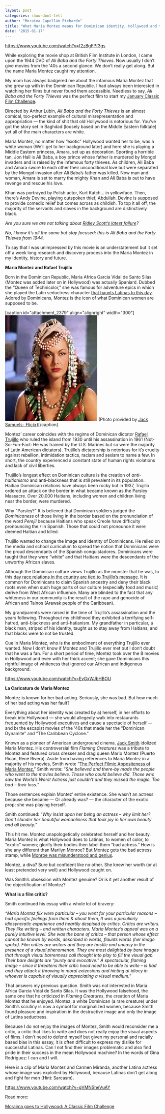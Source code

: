 ```yaml
---
layout: post
categories: show-dont-tell
author: "Moraima Capellán Pichardo"
title: "What Maria Montez means for Dominican identity, Hollywood and the marginalized"
date: "2015-01-17"
---
```


https://www.youtube.com/watch?v=f2zBgFPf3gs

While exploring the movie shop at British Film Institute in London, I came upon the 1944 DVD of _Ali Baba and the Forty Thieves_. Now usually I don’t give movies from the '40s a second glance. We don’t really get along. But the name Maria Montez caught my attention.

My mom has always badgered me about the infamous Maria Montez that she grew up with in the Dominican Republic. I had always been interested in watching her films but never found them accessible. Needless to say, _Ali Baba and the Forty Thieves_ was the perfect film to start my [January Classic Film Challenge](http://www.thehighscreen.com/2015/01/moraima-goes-hollywood-classic-film-challenge/).

Directed by Arthur Lubin, _Ali Baba and the Forty Thieves_ is an almost comical, too-perfect example of cultural misrepresentation and appropriation — the kind of shit that old Hollywood is notorious for. You’ve got the story set in Baghdad (loosely based on the Middle Eastern folktale) yet all of the main characters are white.

Maria Montez, no matter how “exotic” Hollywood wanted her to be, was a white woman (We’ll get to her background later) and here she is playing a Middle Eastern princess, Amara, set up as decoration. Sporting a horrible tan, Jon Hall is Ali Baba, a boy prince whose father is murdered by Mongol invaders and is raised by the infamous forty thieves. As children, Ali Baba and Amara swore to each other their unconditional love but were separated by the Mongol invasion after Ali Baba’s father was killed. Now man and woman, Amara is set to marry the mighty Khan and Ali Baba is out to have revenge and rescue his love.

Khan was portrayed by Polish actor, Kurt Katch... in yellowface. Then, there’s Andy Devine, playing outspoken thief, Abdullah. Devine is supposed to provide comedic relief but comes across as childish. To top it all off, the majority of the servants and slaves in the background are distinctively black.

_Are you sure we are not talking about [Ridley Scott’s latest failure](http://screenrant.com/exodus-gods-kings-race-controversy-ridley-scott/)?_

_No, I know it’s all the same but stay focused: this is Ali Baba and the Forty Thieves from 1944._

To say that I was unimpressed by this movie is an understatement but it set off a week long research and discovery process into the Maria Montez in my identity, history and future.

**Maria Montez and Rafael Trujillo**

Born in the Dominican Republic, Maria Africa Garcia Vidal de Santo Silas (Montez was added later on in Hollywood) was actually Spaniard. Dubbed the “Queen of Technicolor,” she was famous for adventure epics in which she played the Latin seductress character [that haunts Latinas to this day](http://www.thehighscreen.com/2014/11/telenovelas-latino-discourse-jane-the-virgin-cristela/). Adored by Dominicans, Montez is the icon of what Dominican women are supposed to be.

\[caption id="attachment\_2379" align="alignright" width="300"\][![(Photo provided by Jack Samuels- Flickr)](/img/MariaMontez.jpg)](http://www.thehighscreen.com/wp-content/uploads/2015/01/MariaMontez.jpg) (Photo provided by [Jack Samuels- Flickr](http://www.flickr.com/photos/59015064@N02/8024123109/in/photolist-aEi6JD-oiyNbB-o2n2UA-aEmWou-p54Fz8-bCskWe-de4Jfa-oL8K5G-4N3D93-p3mAaD-b67D1M-p5hX51-dS9aCE-bZKvf1-ec8zZ6-aeg5jS-cnSXnu-bdH6wg-aC37Hg-aCDEDw-bkTDE5-b67Cda-c3REBy-aEgLoN-b67D4T-a9Nthw-busoRn-b67Cmn-aG36XT-bQpmUF-b67BYT-oMQLN2-e4KDDe-dUTEmm-bpxpUd-dWihBN-bsJbS6-c5R5ub-f99zbT-d51ubA-axm8kc-e9R4AK-aWposK-ap532u-eCh2BU-eCh9KS-bGsJmK-9BmGuu-cydMRb-a7CpG4))\[/caption\]

Montez’ career coincides with the regime of Dominican dictator [Rafael Trujillo](http://www.history.com/topics/rafael-trujillo) who ruled the island from 1930 until his assassination in 1961 (Not-So-Fun-Fact: He was trained by the U.S. Marines but so were the majority of Latin American dictators). Trujillo’s dictatorship is notorious for it’s cruelty against rebellion, intimidation tactics, racism and sexism to name a few. In short, the country experienced a constant state of human rights violations and lack of civil liberties.

Trujillo’s longest effect on Dominican culture is the creation of _anti-haitianismo_ and anti-blackness that is still prevalent in its population. Haitian Dominican relations have always been rocky but in 1937, Trujillo ordered an attack on the border in what became known as the Parsley Massacre. Over 20,000 Haitians, including women and children living near the border, were murdered.

Why "Parsley?" It is believed that Dominican soldiers judged the _Dominicaness_ of those living in the border based on the pronunciation of the word _Perejil_ because Haitians who speak Creole have difficulty pronouncing the _r_ in Spanish. Those that could not pronounce it were deemed Haitian and killed.

Trujillo wanted to change the image and identity of Dominicans. He relied on the media and school curriculum to spread the notion that Dominicans were the proud descendants of the Spanish conquistadores. Dominicans were taught that they were “white” and that Haitians were the descendants of the unworthy African slaves.

Although the Dominican culture views Trujillo as the monster that he was, to this [day race relations in the country are tied to Trujillo’s message](http://www.oswegonian.com/2013/10/17/draconian-law-is-disgrace-to-country/). It is common for Dominicans to claim Spanish ancestry and deny their black roots even when such huge parts of our culture (especially food and music) derive from West African influence. Many are blinded to the fact that any whiteness in our community is the result of the rape and genocide of African and Tainos (Arawak people of the Caribbean).

My grandparents were raised in the time of Trujillo’s assassination and the years following. Throughout my childhood they exhibited a terrifying self-hatred, anti-blackness and anti-hatianism. My grandfather in particular, a black man, striped of his identity, taught us to stay away from Haitians, and that blacks were to not be trusted.

Cue in Maria Montez, who is the embodiment of everything Trujillo ever wanted. Now I don’t know if Montez and Trujillo ever met but I don’t doubt that he was a fan. For a short period of time, Montez took over the B movies in Hollywood and even with her thick accent; she gave Dominicans this rightful image of whiteness that ignored our African and Indigenous background.

https://www.youtube.com/watch?v=EvGxWJbHBOU

**La Caricatura de Maria Montez**

Montez is known for her bad acting. Seriously, she was bad. But how much of her bad acting was her fault?

Everything about her identity was created by a) herself, in her efforts to break into Hollywood — she would allegedly walk into restaurants frequented by Hollywood executives and cause a spectacle of herself — and b) the escapist movies of the '40s that made her the “Dominican Dynamite” and “The Caribbean Cyclone.”

Known as a pioneer of American underground cinema, [Jack Smith](http://www.theguardian.com/film/filmblog/2011/sep/23/jack-smith-muse-maria-montez) idolized Maria Montez. His controversial film _Flaming Creatures_ was a tribute to Montez and featured cross dresser and drag queen Mario Montez (Puerto Rican, René Rivera). Aside from having references to Maria Montez in a majority of his movies, Smith wrote “[The Perfect Filmic Appositeness of Maria Montez.](http://www.scribd.com/doc/249415272/The-Perfect-Filmic-Appositeness-of-Maria-Montez#scribd)” Smith wrote: “_She believed and there-by made the people who went to the movies believe. Those who could believe did. Those who saw the World’s Worst Actress just couldn’t and they missed the magic. Too bad – their loss.”_

Those sentences explain Montez’ entire existence. She wasn’t an actress because she became — Or already was? — the character of the exotic prop; she was playing herself.

Smith continued: “_Why insist upon her being an actress – why limit her? Don’t slander her beautiful womanliness that took joy in her own beauty and all beauty.”_

This hit me. Montez unapologetically celebrated herself and her beauty. Maria Montez is what Hollywood does to Latinas, to women of color, to “exotic” women; glorify their bodies then label them “bad actress.” How is she any different than Marilyn Monroe? But Montez gets the bad actress stamp, while [Monroe was misunderstood and genius](http://www.imdb.com/title/tt1655420/).

Montez, a diva? Sure but confident like no other. She knew her worth (or at least pretended very well) and Hollywood caught on.

Was Smith’s obsession with Montez genuine? Or is it yet another result of the objectification of Montez?

**What is a film critic?**

Smith continued his essay with a whole lot of bravery:

_“Maria Montez flix were particular – you went for your particular reasons – had specific feelings from them & about them, It was a peculiarly idiosyncratic experience and heartily despised by critics. Critics are writers. They like writing – and written characters. Maria Montez’s appeal was on a purely intuitive level. She was the bane of critics – that person whose effect cannot be known by words, described in words, flaunts words (her image spoke). Film critics are writers and they are hostile and uneasy in the presence of a visual phenomenon. They are most delighted by bare images that through visual barrenness call thought into play to fill the visual gap. Their bare delights are “purity and evocative.” A spectacular, flaming image – since it threatens their critic hood need to be able to write – is bad and they attack it throwing in moral extensions and hinting at idiocy in whoever is capable of visually appreciating a visual medium.”_

That answers my previous question. Smith was not interested in Maria Africa Garcia Vidal de Santo Silas. It was the Hollywood falsehood, the same one that he criticized in _Flaming Creatures_, the creation of Maria Montez that he enjoyed. Montez, a white Dominican (a rare creature) under Smith’s scrutiny is now a symbol for marginalized women, because Smith found pleasure and inspiration in the destructive image and only the image of Latina seductress.

Because I do not enjoy the images of Montez, Smith would reconsider me a critic, a critic that likes to write and does not really enjoy the visual aspects of films. I don’t need to defend myself but given my personal and racially based bias in this essay, it is often difficult to express my dislike for successful Latinas. Can I not find their images problematic and also find pride in their success in the mean Hollywood machine? In the words of Gina Rodriguez: I can and I will.

Here is a clip of Maria Montez and Carmen Miranda, another Latina actress whose image was exploited by Hollywood, because Latinas don’t get along and fight for men (Hint: Sarcasm).

https://www.youtube.com/watch?v=gVMNSheVuAY


Read more:

[Moraima goes to Hollywood: A Classic Film Challenge](http://www.thehighscreen.com/2015/01/moraima-goes-hollywood-classic-film-challenge/)
